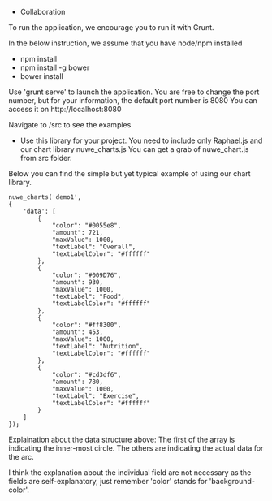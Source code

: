 - Collaboration

To run the application, we encourage you to run it with Grunt.

In the below instruction, we assume that you have node/npm installed
- npm install
- npm install -g bower
- bower install

Use 'grunt serve' to launch the application. You are free to change the port number, but for your information, the default port number is 8080
You can access it on http://localhost:8080

Navigate to /src to see the examples


- Use this library for your project.
You need to include only Raphael.js and our chart library nuwe_charts.js
You can get a grab of nuwe_chart.js from src folder.

Below you can find the simple but yet typical example of using our chart library.

	nuwe_charts('demo1', 
	{
		'data': [
			{
		    	"color": "#0055e8",
		    	"amount": 721,
		    	"maxValue": 1000,
		    	"textLabel": "Overall",
		    	"textLabelColor": "#ffffff"
			},
			{
		    	"color": "#009D76",
		    	"amount": 930,
		    	"maxValue": 1000,
		    	"textLabel": "Food",
		    	"textLabelColor": "#ffffff"
			},
			{
		    	"color": "#ff8300",
		    	"amount": 453,
		    	"maxValue": 1000,
		    	"textLabel": "Nutrition",
		    	"textLabelColor": "#ffffff"
			},
			{
		    	"color": "#cd3df6",
		    	"amount": 780,
		    	"maxValue": 1000,
		    	"textLabel": "Exercise",
		    	"textLabelColor": "#ffffff"
			}
		]
	});

Explaination about the data structure above: 
    The first of the array is indicating the inner-most circle.
    The others are indicating the actual data for the arc.

I think the explanation about the individual field are not necessary as the fields are self-explanatory, just remember 'color' stands for 'background-color'.